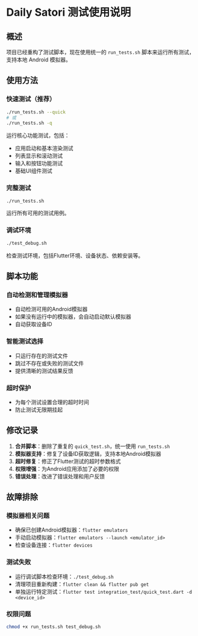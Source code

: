 # Daily Satori 测试使用说明

## 概述

项目已经重构了测试脚本，现在使用统一的 `run_tests.sh` 脚本来运行所有测试，支持本地 Android 模拟器。

## 使用方法

### 快速测试（推荐）
```bash
./run_tests.sh --quick
# 或
./run_tests.sh -q
```

运行核心功能测试，包括：
- 应用启动和基本渲染测试
- 列表显示和滚动测试
- 输入和按钮功能测试
- 基础UI组件测试

### 完整测试
```bash
./run_tests.sh
```

运行所有可用的测试用例。

### 调试环境
```bash
./test_debug.sh
```

检查测试环境，包括Flutter环境、设备状态、依赖安装等。

## 脚本功能

### 自动检测和管理模拟器
- 自动检测可用的Android模拟器
- 如果没有运行中的模拟器，会自动启动默认模拟器
- 自动获取设备ID

### 智能测试选择
- 只运行存在的测试文件
- 跳过不存在或失败的测试文件
- 提供清晰的测试结果反馈

### 超时保护
- 为每个测试设置合理的超时时间
- 防止测试无限期挂起

## 修改记录

1. **合并脚本**：删除了重复的 `quick_test.sh`，统一使用 `run_tests.sh`
2. **模拟器支持**：修复了设备ID获取逻辑，支持本地Android模拟器
3. **超时修复**：修正了Flutter测试的超时参数格式
4. **权限增强**：为Android应用添加了必要的权限
5. **错误处理**：改进了错误处理和用户反馈

## 故障排除

### 模拟器相关问题
- 确保已创建Android模拟器：`flutter emulators`
- 手动启动模拟器：`flutter emulators --launch <emulator_id>`
- 检查设备连接：`flutter devices`

### 测试失败
- 运行调试脚本检查环境：`./test_debug.sh`
- 清理项目重新构建：`flutter clean && flutter pub get`
- 单独运行特定测试：`flutter test integration_test/quick_test.dart -d <device_id>`

### 权限问题
```bash
chmod +x run_tests.sh test_debug.sh
```